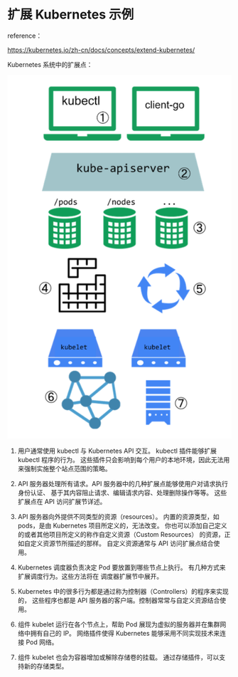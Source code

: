 # 扩展 Kubernetes 示例

reference：

https://kubernetes.io/zh-cn/docs/concepts/extend-kubernetes/



Kubernetes 系统中的扩展点：

![image-20220705105330737](README.assets/image-20220705105330737.png)



1. 用户通常使用 kubectl 与 Kubernetes API 交互。 kubectl 插件能够扩展 kubectl 程序的行为。 这些插件只会影响到每个用户的本地环境，因此无法用来强制实施整个站点范围的策略。

2. API 服务器处理所有请求。API 服务器中的几种扩展点能够使用户对请求执行身份认证、 基于其内容阻止请求、编辑请求内容、处理删除操作等等。 这些扩展点在 API 访问扩展节详述。

3. API 服务器向外提供不同类型的资源（resources）。 内置的资源类型，如 pods，是由 Kubernetes 项目所定义的，无法改变。 你也可以添加自己定义的或者其他项目所定义的称作自定义资源（Custom Resources） 的资源，正如自定义资源节所描述的那样。 自定义资源通常与 API 访问扩展点结合使用。

4. Kubernetes 调度器负责决定 Pod 要放置到哪些节点上执行。 有几种方式来扩展调度行为。这些方法将在 调度器扩展节中展开。

5. Kubernetes 中的很多行为都是通过称为控制器（Controllers）的程序来实现的， 这些程序也都是 API 服务器的客户端。控制器常常与自定义资源结合使用。

6. 组件 kubelet 运行在各个节点上，帮助 Pod 展现为虚拟的服务器并在集群网络中拥有自己的 IP。 网络插件使得 Kubernetes 能够采用不同实现技术来连接 Pod 网络。

7. 组件 kubelet 也会为容器增加或解除存储卷的挂载。 通过存储插件，可以支持新的存储类型。
